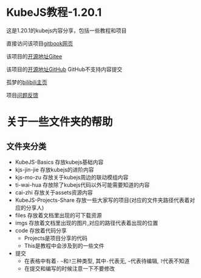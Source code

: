 # KubeJS教程-1.20.1
这是1.20.1的kubejs内容分享，包括一些教程和项目

直接访问该项目[gitbook网页](https://gumeng.gitbook.io/kubejs-jiao-cheng-1.20.1)

该项目的[开源地址Gitee](https://gitee.com/gumengmengs/kubejs-course)

该项目的[开源地址GitHub](https://github.com/Gu-meng/kubejs-course) GitHub不支持内容提交

孤梦的[bilibili主页](https://space.bilibili.com/16632546)

项目[问题反馈](https://gitee.com/gumengmengs/kubejs-course/issues/new/choose)

# 关于一些文件夹的帮助
## 文件夹分类
* KubeJS-Basics 存放kubejs基础内容
* kjs-jin-jie 存放kubejs的进阶内容
* kjs-mo-zu 存放关于kubejs周边的联动模组内容
* ti-wai-hua 存放除了kubejs代码以外可能需要知道的内容
* cai-zhi 存放关于assets资源内容
* KubeJS-Projects-Share 存放一些大家写的项目(对应的文件夹路径代表着对应的分享人)
* files 存放着文档里出现的可下载资源
* imgs 存放着文档里出现的图片,对应的路径代表着出现的位置
* code 存放着代码分享
  * Projects是项目分享的代码
  * This是教程中会涉及到的一些文件
* 提交
  * 在表格中有着`-` `~`和`?`三种类型, 其中`-`代表无, `~`代表待编辑, `?`代表不知道
  * 在提交和编写的时候注意一下不要修改